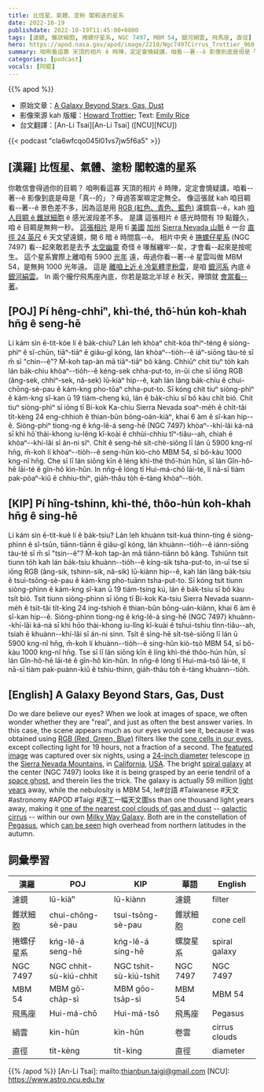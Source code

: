 ```yaml
---
title: 比恆星、氣體、塗粉 閣較遠的星系
date: 2022-10-19
publishdate: 2022-10-19T11:45:00+0800
tags: [濾鏡, 錐狀細胞, 捲螺仔星系, NGC 7497, MBM 54, 銀河絹雲, 飛馬座, 直徑]
hero: https://apod.nasa.gov/apod/image/2210/Ngc7497Cirrus_Trottier_960.jpg
summary: 咱咧看這寡 天頂的相片 ê 時陣，定定會憢疑講，咱看--著--ê 影像到底是毋是「真--的」？毋過答案嘛定定無仝。
categories: [podcast]
vocals: [阿錕]
---
```


{{% apod %}}

- 原始文章：[A Galaxy Beyond Stars, Gas, Dust](https://apod.nasa.gov/apod/ap221019.html)
- 影像來源 kah 版權：[Howard Trottier](https://www.astrobin.com/users/htrottier/); Text: [Emily Rice](https://macaulay.cuny.edu/directory/emily-rice/)
- 台文翻譯：[An-Li Tsai][An-Li Tsai] ([NCU][NCU])

{{< podcast "cla6wfcqo045l01vs7jw5f6a5" >}}

## [漢羅] 比恆星、氣體、塗粉 閣較遠的星系
你敢信會得過你的目睭？
咱咧看這寡 天頂的相片 ê 時陣，定定會憢疑講，咱看--著--ê 影像到底是毋是「真--的」？毋過答案嘛定定無仝。
像這張就 kah 咱目睭看--著--ê 景色差不多，因為這是用 [RGB (紅色、青色、藍色)][RGB (Red, Green, Blue)] 濾鏡翕--ê，kah [咱人目睭 ê 錐狀細胞][cone cells in our eyes] ê 感光波段差不多。
是講 這張相片 ê 感光時間有 19 點鐘久，咱 ê 目睭是無夠一秒。
[這張相片][featured image] 是用 tī [美國][USA] [加州][California] [Sierra Nevada 山脈][Sierra Nevada Mountains] ê 一台 [直徑 24 英尺][24-inch diameter] ê 天文望遠鏡，開 6 暗 ê 時間翕--ê。
相片中央 ê [捲螺仔星系][spiral galaxy] (NGC 7497) 看--起來敢若是去予 [太空幽靈][space ghost] 奇怪 ê 喙鬚纏牢--矣，才會看--起來是按呢生。
這个星系實際上離咱有 5900 [光年][light years] 遠，毋過你看--著--ê 星雲叫做 MBM 54，是無夠 1000 光年遠。
這是 [離咱上近 ê 冷氣體塗粉雲][one of the nearest cool clouds of gas and dust]，是咱 [銀河系][Milky Way Galaxy t] 內底 ê [銀河絹雲][galactic cirrus]。
In 兩个攏佇飛馬座內底，你若是踮北半球 ê 秋天，攑頭就 [會當看--著][can be seen]。

## [POJ] Pí hêng-chhiⁿ, khì-thé, thô͘-hún koh-khah hn̄g ê seng-hē
Lí kám sìn ē-tit-kòe lí ê ba̍k-chiu?
Lán leh khòaⁿ chit-kóa thiⁿ-téng ê siòng-phìⁿ ê sî-chūn, tiāⁿ-tiāⁿ ē giâu-gî kóng, lán khòaⁿ--tio̍h--ê iáⁿ-siōng tàu-té sī m̄ sī "chin--ê"?
M̄-koh tap-àn mā tiāⁿ-tiāⁿ bô kâng.
Chhiūⁿ chit tiuⁿ to̍h kah lán ba̍k-chiu khòaⁿ--tio̍h--ê kéng-sek chha-put-to, in-ūi che sī iōng RGB (âng-sek, chhiⁿ-sek, nâ-sek) lū-kiàⁿ hip--ê, kah lán lâng ba̍k-chiu ê chui-chōng-sè-pau ê kám-kng pho-tōaⁿ chha-put-to.
Sī kóng chit tiuⁿ siòng-phìⁿ ê kám-kng sî-kan ū 19 tiám-cheng kú, lán ê ba̍k-chiu sī bô kàu chi̍t bió.
Chit tiuⁿ siòng-phìⁿ sī iōng tī Bí-kok Ka-chiu Sierra Nevada soaⁿ-me̍h ê chi̍t-tâi ti̍t-kèng 24 eng-chhioh ê thian-bûn bōng-oán-kiàⁿ, khai 6 àm ê sî-kan hip--ê.
Siòng-phìⁿ tiong-ng ê kńg-lê-á seng-hē (NGC 7497) khòaⁿ--khí-lâi ká-ná sī khì hō͘ thài-khong iu-lêng kî-koài ê chhùi-chhiu tîⁿ-tiâu--ah, chiah ē khòaⁿ--khí-lâi sī án-ni siⁿ.
Chi̍t ê seng-hē si̍t-chè-siōng lī lán ū 5900 kng-nî hn̄g, m̄-koh lí khòaⁿ--tio̍h--ê seng-hûn kiò-chò MBM 54, sī bô-kàu 1000 kng-nî hn̄g.
Che sī lī lán siōng kīn ê léng khì-thé thô͘-hún hûn, sī lán Gîn-hô-hē lāi-té ê gîn-hô kìn-hûn.
In nn̄g-ê lóng tī Hui-má-chō lāi-té, lí nā-sī tiàm pak-pòaⁿ-kiû ê chhiu-thiⁿ, gia̍h-thâu to̍h ē-tàng khòaⁿ--tio̍h.

## [KIP] Pí hîng-tshinn, khì-thé, thôo-hún koh-khah hn̄g ê sing-hē
Lí kám sìn ē-tit-kuè lí ê ba̍k-tsiu?
Lán leh khuànn tsit-kuá thinn-tíng ê siòng-phìnn ê sî-tsūn, tiānn-tiānn ē giâu-gî kóng, lán khuànn--tio̍h--ê iánn-siōng tàu-té sī m̄ sī "tsin--ê"?
M̄-koh tap-àn mā tiānn-tiānn bô kâng.
Tshiūnn tsit tiunn to̍h kah lán ba̍k-tsiu khuànn--tio̍h--ê kíng-sik tsha-put-to, in-uī tse sī iōng RGB (âng-sik, tshinn-sik, nâ-sik) lū-kiànn hip--ê, kah lán lâng ba̍k-tsiu ê tsui-tsōng-sè-pau ê kám-kng pho-tuānn tsha-put-to.
Sī kóng tsit tiunn siòng-phìnn ê kám-kng sî-kan ū 19 tiám-tsing kú, lán ê ba̍k-tsiu sī bô kàu tsi̍t bió.
Tsit tiunn siòng-phìnn sī iōng tī Bí-kok Ka-tsiu Sierra Nevada suann-me̍h ê tsi̍t-tâi ti̍t-kìng 24 ing-tshioh ê thian-bûn bōng-uán-kiànn, khai 6 àm ê sî-kan hip--ê.
Siòng-phìnn tiong-ng ê kńg-lê-á sing-hē (NGC 7497) khuànn--khí-lâi ká-ná sī khì hōo thài-khong iu-lîng kî-kuài ê tshuì-tshiu tînn-tiâu--ah, tsiah ē khuànn--khí-lâi sī án-ni sinn.
Tsi̍t ê sing-hē si̍t-tsè-siōng lī lán ū 5900 kng-nî hn̄g, m̄-koh lí khuànn--tio̍h--ê sing-hûn kiò-tsò MBM 54, sī bô-kàu 1000 kng-nî hn̄g.
Tse sī lī lán siōng kīn ê líng khì-thé thôo-hún hûn, sī lán Gîn-hô-hē lāi-té ê gîn-hô kìn-hûn.
In nn̄g-ê lóng tī Hui-má-tsō lāi-té, lí nā-sī tiàm pak-puànn-kiû ê tshiu-thinn, gia̍h-thâu to̍h ē-tàng khuànn--tio̍h.

## [English] A Galaxy Beyond Stars, Gas, Dust
Do we dare believe our eyes?
When we look at images of space, we often wonder whether they are "real", and just as often the best answer varies.
In this case, the scene appears much as our eyes would see it, because it was obtained using [RGB (Red, Green, Blue)][RGB (Red, Green, Blue)] filters like the [cone cells in our eyes][cone cells in our eyes], except collecting light for 19 hours, not a fraction of a second.
The [featured image][featured image] was captured over six nights, using a [24-inch diameter][24-inch diameter] telescope [in][in] the [Sierra Nevada Mountains][Sierra Nevada Mountains], in [California][California], [USA][USA].
The bright [spiral galaxy][spiral galaxy] at the center (NGC 7497) looks like it is being grasped by an eerie tendril of a [space ghost][space ghost], and therein lies the trick.
The galaxy is actually 59 million [light years][light years] away, while the nebulosity is MBM 54, le#台語 #Taiwanese #天文 #astronomy #APOD #Taigi #逐工一幅天文圖ss than one thousand light years away, making it [one of the nearest cool clouds of gas and dust][one of the nearest cool clouds of gas and dust] -- [galactic cirrus][galactic cirrus] -- within our own [Milky Way Galaxy][Milky Way Galaxy e].
Both are in the constellation of [Pegasus][Pegasus], which [can be seen][can be seen] high overhead from northern latitudes in the autumn.

## 詞彙學習

|漢羅|POJ|KIP|華語|English|
|-|-|-|-|-|
|濾鏡|lū-kiàⁿ|lū-kiànn|濾鏡|filter|
|錐狀細胞|chui-chōng-sè-pau|tsui-tsōng-sè-pau|錐狀細胞|cone cell|
|捲螺仔星系|kńg-lê-á seng-hē|kńg-lê-á sing-hē|螺旋星系|spiral galaxy|
|NGC 7497|NGC chhit-sù-kiú-chhit|NGC tshit-sù-kiú-tshit|NGC 7497|NGC 7497|
|MBM 54|MBM gō͘-cha̍p-sì|MBM gōo-tsa̍p-sì|MBM 54|MBM 54|
|飛馬座|Hui-má-chō|Hui-má-tsō|飛馬座|Pegasus|
|絹雲|kìn-hûn|kìn-hûn|卷雲|cirrus clouds|
|直徑|ti̍t-kèng|ti̍t-kìng|直徑|diameter|

{{% /apod %}}
[An-Li Tsai]: mailto:thianbun.taigi@gmail.com
[NCU]: https://www.astro.ncu.edu.tw

[copyright]: https://apod.nasa.gov/apod/fap/lib/about_apod.html#srapply
[License]: https://creativecommons.org/licenses/by/2.0/

[RGB (Red, Green, Blue)]:https://www.peterzelinka.com/blog/2020/2/a-guide-to-astrophotography-filters
[cone cells in our eyes]:https://www.aao.org/eye-health/anatomy/cones
[featured image]:https://www.astrobin.com/536qqv/
[24-inch diameter]:https://cosmicpursuits.com/943/telescopes-explained/
[in]:https://www.sierra-remote.com/
[Sierra Nevada Mountains]:https://youtu.be/udqzLBbY2wg
[California]:https://en.wikipedia.org/wiki/California
[USA]:https://en.wikipedia.org/wiki/United_States
[spiral galaxy]:https://astronomy.swin.edu.au/cosmos/S/spiral+galaxy
[space ghost]:https://apod.nasa.gov/apod/ap201026.html
[light years]:https://spaceplace.nasa.gov/light-year/en/
[one of the nearest cool clouds of gas and dust]:https://ui.adsabs.harvard.edu/abs/1989ApJ...346..232W/abstract
[galactic cirrus]:https://www.cosmotography.com/images/galactic_cirrus.html
[Milky Way Galaxy e]:https://apod.nasa.gov/apod/ap220817.html
[Milky Way Galaxy t]:https://apod.tw/daily/20220817/
[Pegasus]:https://www.iau.org/public/images/detail/peg/
[can be seen]:https://skymaps.com/skymaps/tesmn2210.pdf
